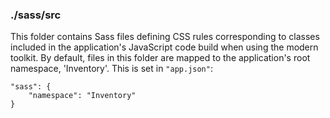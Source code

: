 ### ./sass/src

This folder contains Sass files defining CSS rules corresponding to classes
included in the application's JavaScript code build when using the modern toolkit.
By default, files in this folder are mapped to the application's root namespace, 'Inventory'.
This is set in `"app.json"`:

    "sass": {
        "namespace": "Inventory"
    }